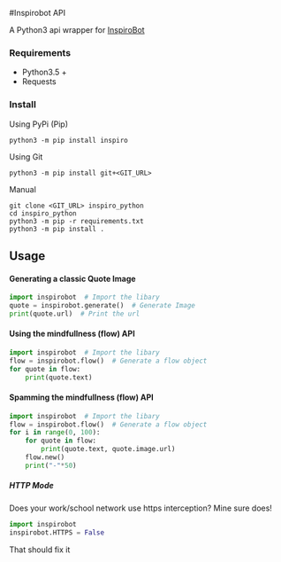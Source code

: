 #Inspirobot API

A Python3 api wrapper for [InspiroBot](https://inspirobot.me/)

### Requirements
* Python3.5 +
* Requests

### Install
Using PyPi (Pip)
```shell script
python3 -m pip install inspiro
```
Using Git
```shell script
python3 -m pip install git+<GIT_URL>
```
Manual
```shell script
git clone <GIT_URL> inspiro_python
cd inspiro_python
python3 -m pip -r requirements.txt
python3 -m pip install .
```

## Usage
#### Generating a classic Quote Image
```python
import inspirobot  # Import the libary
quote = inspirobot.generate()  # Generate Image
print(quote.url)  # Print the url
```
#### Using the mindfullness (flow) API
```python
import inspirobot  # Import the libary
flow = inspirobot.flow()  # Generate a flow object
for quote in flow:
    print(quote.text)
```
#### Spamming the mindfullness (flow) API
```python
import inspirobot  # Import the libary
flow = inspirobot.flow()  # Generate a flow object
for i in range(0, 100):
    for quote in flow:
        print(quote.text, quote.image.url)
    flow.new()
    print("-"*50)
```

##### HTTP Mode
Does your work/school network use https interception? Mine sure does!
```python
import inspirobot
inspirobot.HTTPS = False
```
That should fix it

